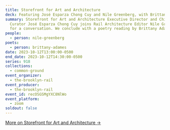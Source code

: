 ```yaml
---
title: Storefront for Art and Architecture
deck: Featuring José Esparza Chong Cuy and Nile Greenberg, with Brittany Adames
summary: Storefront for Art and Architecture Executive Director and Chief
  Curator José Esparza Chong Cuy joins Rail Architecture Editor Nile Greenberg
  for a conversation. We conclude with a poetry reading by Brittany Adames.
people:
  - person: nile-greenberg
poets:
  - person: brittany-adames
date: 2023-10-12T13:00:00-0500
end_date: 2023-10-12T14:30:00-0500
series: 918
collections:
  - common-ground
event_organizer:
  - the-brooklyn-rail
event_producer:
  - the-brooklyn-rail
event_id: recOSGSMgYXC8NlWo
event_platform:
  - zoom
soldout: false
---
```

[M﻿ore on Storefront for Art and Architecture →](https://storefrontnews.org/)